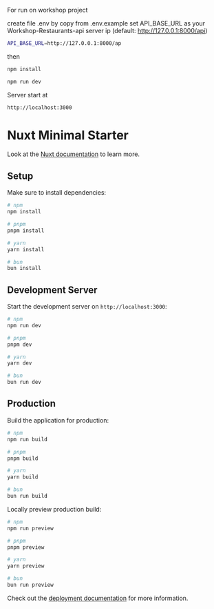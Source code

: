 For run on workshop project

create file .env by copy from .env.example
set API_BASE_URL as your Workshop-Restaurants-api server ip (default: http://127.0.0.1:8000/api)
```bash
API_BASE_URL=http://127.0.0.1:8000/ap
```
then
```bash
npm install
```
```bash
npm run dev
```
Server start at
```bash
http://localhost:3000
```

# Nuxt Minimal Starter

Look at the [Nuxt documentation](https://nuxt.com/docs/getting-started/introduction) to learn more.

## Setup

Make sure to install dependencies:

```bash
# npm
npm install

# pnpm
pnpm install

# yarn
yarn install

# bun
bun install
```

## Development Server

Start the development server on `http://localhost:3000`:

```bash
# npm
npm run dev

# pnpm
pnpm dev

# yarn
yarn dev

# bun
bun run dev
```

## Production

Build the application for production:

```bash
# npm
npm run build

# pnpm
pnpm build

# yarn
yarn build

# bun
bun run build
```

Locally preview production build:

```bash
# npm
npm run preview

# pnpm
pnpm preview

# yarn
yarn preview

# bun
bun run preview
```

Check out the [deployment documentation](https://nuxt.com/docs/getting-started/deployment) for more information.
